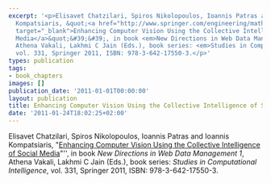```yaml
---
excerpt: '<p>Elisavet Chatzilari, Spiros Nikolopoulos, Ioannis Patras and Ioannis
  Kompatsiaris, &quot;<a href="http://www.springer.com/engineering/mathematical/book/978-3-642-17550-3"
  target="_blank">Enhancing Computer Vision Using the Collective Intelligence of Social
  Media</a>&quot;&#39;&#39;, in book <em>New Directions in Web Data Management 1</em>,
  Athena Vakali, Lakhmi C Jain (Eds.), book series: <em>Studies in Computational Intelligence</em>,
  vol. 331, Springer 2011, ISBN: 978-3-642-17550-3.</p>'
types: publication
tags:
- book_chapters
images: []
publication_date: '2011-01-01T00:00:00'
layout: publication
title: Enhancing Computer Vision Using the Collective Intelligence of Social Media
date: '2011-01-24T18:02:25+02:00'
---
```

<p>Elisavet Chatzilari, Spiros Nikolopoulos, Ioannis Patras and Ioannis Kompatsiaris, &quot;<a href="http://www.springer.com/engineering/mathematical/book/978-3-642-17550-3" target="_blank">Enhancing Computer Vision Using the Collective Intelligence of Social Media</a>&quot;&#39;&#39;, in book <em>New Directions in Web Data Management 1</em>, Athena Vakali, Lakhmi C Jain (Eds.), book series: <em>Studies in Computational Intelligence</em>, vol. 331, Springer 2011, ISBN: 978-3-642-17550-3.</p>
